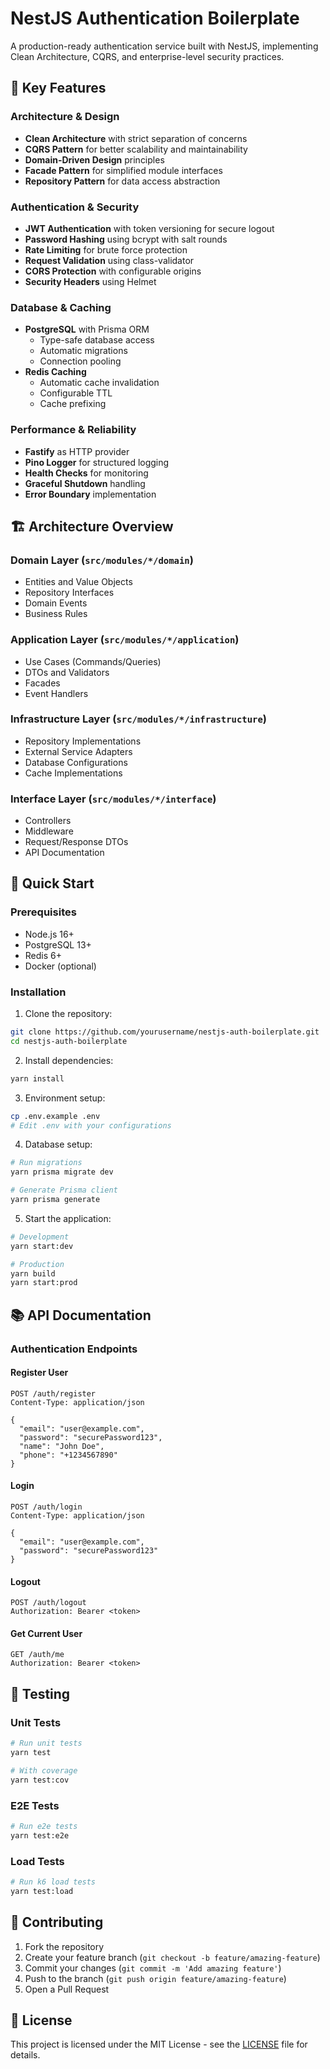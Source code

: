 # NestJS Authentication Boilerplate

A production-ready authentication service built with NestJS, implementing Clean Architecture, CQRS, and enterprise-level security practices.

## 🌟 Key Features

### Architecture & Design
- **Clean Architecture** with strict separation of concerns
- **CQRS Pattern** for better scalability and maintainability
- **Domain-Driven Design** principles
- **Facade Pattern** for simplified module interfaces
- **Repository Pattern** for data access abstraction

### Authentication & Security
- **JWT Authentication** with token versioning for secure logout
- **Password Hashing** using bcrypt with salt rounds
- **Rate Limiting** for brute force protection
- **Request Validation** using class-validator
- **CORS Protection** with configurable origins
- **Security Headers** using Helmet

### Database & Caching
- **PostgreSQL** with Prisma ORM
  - Type-safe database access
  - Automatic migrations
  - Connection pooling
- **Redis Caching**
  - Automatic cache invalidation
  - Configurable TTL
  - Cache prefixing

### Performance & Reliability
- **Fastify** as HTTP provider
- **Pino Logger** for structured logging
- **Health Checks** for monitoring
- **Graceful Shutdown** handling
- **Error Boundary** implementation

## 🏗️ Architecture Overview

### Domain Layer (`src/modules/*/domain`)
- Entities and Value Objects
- Repository Interfaces
- Domain Events
- Business Rules

### Application Layer (`src/modules/*/application`)
- Use Cases (Commands/Queries)
- DTOs and Validators
- Facades
- Event Handlers

### Infrastructure Layer (`src/modules/*/infrastructure`)
- Repository Implementations
- External Service Adapters
- Database Configurations
- Cache Implementations

### Interface Layer (`src/modules/*/interface`)
- Controllers
- Middleware
- Request/Response DTOs
- API Documentation

## 🚀 Quick Start

### Prerequisites
- Node.js 16+
- PostgreSQL 13+
- Redis 6+
- Docker (optional)

### Installation

1. Clone the repository:
```bash
git clone https://github.com/yourusername/nestjs-auth-boilerplate.git
cd nestjs-auth-boilerplate
```

2. Install dependencies:
```bash
yarn install
```

3. Environment setup:
```bash
cp .env.example .env
# Edit .env with your configurations
```

4. Database setup:
```bash
# Run migrations
yarn prisma migrate dev

# Generate Prisma client
yarn prisma generate
```

5. Start the application:
```bash
# Development
yarn start:dev

# Production
yarn build
yarn start:prod
```

## 📚 API Documentation

### Authentication Endpoints

#### Register User
```http
POST /auth/register
Content-Type: application/json

{
  "email": "user@example.com",
  "password": "securePassword123",
  "name": "John Doe",
  "phone": "+1234567890"
}
```

#### Login
```http
POST /auth/login
Content-Type: application/json

{
  "email": "user@example.com",
  "password": "securePassword123"
}
```

#### Logout
```http
POST /auth/logout
Authorization: Bearer <token>
```
#### Get Current User
```http
GET /auth/me
Authorization: Bearer <token>
```

## 🧪 Testing

### Unit Tests
```bash
# Run unit tests
yarn test

# With coverage
yarn test:cov
```

### E2E Tests
```bash
# Run e2e tests
yarn test:e2e
```

### Load Tests
```bash
# Run k6 load tests
yarn test:load
```

## 🤝 Contributing

1. Fork the repository
2. Create your feature branch (`git checkout -b feature/amazing-feature`)
3. Commit your changes (`git commit -m 'Add amazing feature'`)
4. Push to the branch (`git push origin feature/amazing-feature`)
5. Open a Pull Request

## 📄 License

This project is licensed under the MIT License - see the [LICENSE](LICENSE) file for details.